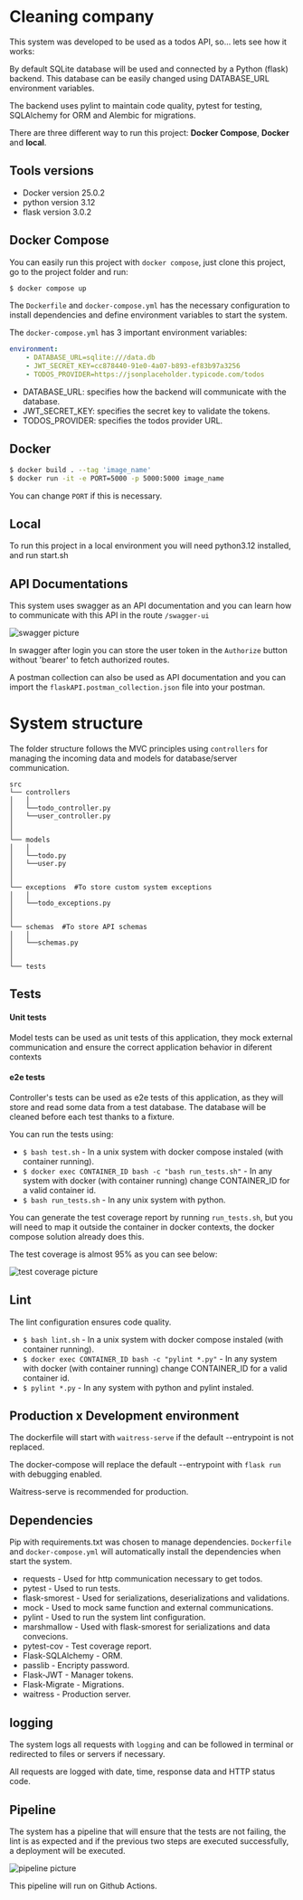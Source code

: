 # Cleaning company

This system was developed to be used as a todos API, so... lets see how it works:

By default SQLite database will be used and connected by a Python (flask) backend. This database can be easily changed using DATABASE_URL environment variables.

The backend uses pylint to maintain code quality, pytest for testing, SQLAlchemy for ORM and  Alembic for migrations.

There are three different way to run this project: **Docker Compose**, **Docker** and **local**.

## Tools versions
- Docker version 25.0.2
- python version 3.12
- flask version 3.0.2

## Docker Compose

You can easily run this project with `docker compose`, just clone this project, go to the project folder and run:

```sh
$ docker compose up
```
 
The  `Dockerfile` and `docker-compose.yml` has the necessary configuration to install dependencies and define environment variables to start the system.

The `docker-compose.yml` has 3 important environment variables:

```yaml
environment:
    - DATABASE_URL=sqlite:///data.db
    - JWT_SECRET_KEY=cc878440-91e0-4a07-b893-ef83b97a3256
    - TODOS_PROVIDER=https://jsonplaceholder.typicode.com/todos
```

* DATABASE_URL: specifies how the backend will communicate with the database.
* JWT_SECRET_KEY: specifies the secret key to validate the tokens.
* TODOS_PROVIDER: specifies the todos provider URL.

## Docker

```sh
$ docker build . --tag 'image_name'
$ docker run -it -e PORT=5000 -p 5000:5000 image_name
```

You can change `PORT` if this is necessary.

## Local

To run this project in a local environment you will need python3.12 installed, and run start.sh

## API Documentations

This system uses swagger as an API documentation and you can learn how to communicate with this API in the route `/swagger-ui`

![swagger picture](https://github.com/Dihh/flask-api/blob/main/documentation/swagger.png)

In swagger after login you can store the user token in the `Authorize` button without 'bearer' to fetch authorized routes.

A postman collection can also be used as API documentation and you can import the `flaskAPI.postman_collection.json` file into your postman.

# System structure 

The folder structure follows the MVC principles using `controllers` for managing the incoming data and models for database/server communication.

```
src
└── controllers
│	│
│	└──todo_controller.py
│	└──user_controller.py
│
│
└── models
│	│
│	└──todo.py
│	└──user.py
│
│
└── exceptions  #To store custom system exceptions
│	│
│	└──todo_exceptions.py
│
│
└── schemas  #To store API schemas
│	│
│	└──schemas.py
│
│
└── tests
```

## Tests

#### Unit tests
Model tests can be used as unit tests of this application, they mock external communication and ensure the correct application behavior in diferent contexts

#### e2e tests
Controller's tests can be used as e2e tests of this application, as they will store and read some data from a test database. The database will be cleaned before each test thanks to a fixture.

You can run the tests using: 
* `$ bash test.sh` - In a unix system with docker compose instaled (with container running).
* `$ docker exec CONTAINER_ID bash -c "bash run_tests.sh"` - In any system with docker (with container running) change 
CONTAINER_ID for a valid container id.
* `$ bash run_tests.sh` - In any unix system with python.

You can generate the test coverage report by running `run_tests.sh`, but you will need to map it outside the container in docker contexts, the docker compose solution already does this.

The test coverage is almost 95% as you can see below:

![test coverage picture](https://github.com/Dihh/flask-api/blob/main/documentation/test-coverage.png)

## Lint

The lint configuration ensures code quality.

* `$ bash lint.sh` - In a unix system with docker compose instaled (with container running).
* `$ docker exec CONTAINER_ID bash -c "pylint *.py"` - In any system with docker (with container running) change 
CONTAINER_ID for a valid container id.
* `$ pylint *.py` - In any system with python and pylint instaled.

## Production x Development environment

The dockerfile will start with `waitress-serve` if the default --entrypoint is not replaced.

The docker-compose will replace the default --entrypoint with `flask run` with debugging enabled.

Waitress-serve is recommended for production.

## Dependencies

Pip with requirements.txt was chosen to manage dependencies. `Dockerfile` and `docker-compose.yml` will automatically install the dependencies when start the system.

* requests - Used for http communication necessary to get todos.
* pytest - Used to run tests.
* flask-smorest - Used for serializations, deserializations and validations.
* mock - Used to mock same function and external communications.
* pylint - Used to run the system lint configuration.
* marshmallow - Used with flask-smorest for serializations and data convecions.
* pytest-cov - Test coverage report.
* Flask-SQLAlchemy - ORM.
* passlib - Encripty password.
* Flask-JWT - Manager tokens.
* Flask-Migrate - Migrations.
* waitress - Production server.

## logging

The system logs all requests with `logging` and can be followed in terminal or redirected to files or servers if necessary.

All requests are logged with date, time, response data and HTTP status code.

## Pipeline

The system has a pipeline that will ensure that the tests are not failing, the lint is as expected and if the previous two steps are executed successfully, a deployment will be executed.

![pipeline picture](https://github.com/Dihh/flask-api/blob/main/documentation/pipeline.png)

This pipeline will run on Github Actions.